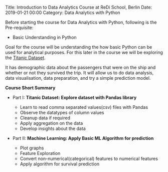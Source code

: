 Title: Introduction to Data Analytics Course at ReDi School, Berlin
Date: 2019-01-21 00:00
Category: Data Analytics with Python

Before starting the course for Data Analytics with Python, following is the Pre-requisite:
- Basic Understanding in Python

Goal for the course will be understanding the how basic Python can be used for analytical purposes. For this later in the
course we will be exploring the [Titanic Dataset](https://www.kaggle.com/c/titanic/data).

It has demographic data about the passengers that were on the ship and whether or not they survived the trip. 
It will allow us to do data analysis, data visualisation, data preparation, and try a simple prediction model.


**Course Short Summary**

- Part I: **Titanic Dataset: Explore dataset with Pandas library**
    - Learn to read comma separated values(csv) files with Pandas
    - Observe the datatypes of column values
    - Cleanup data if required
    - Apply aggregation on the data
    - Develop insights about the data
    
- Part II: **Machine Learning: Apply Basic ML Algorithm for prediction**
    - Plot graphs
    - Feature Exploration
    - Convert non-numerical(categorical) features to numerical features
    - Apply algorithm for survival prediction
